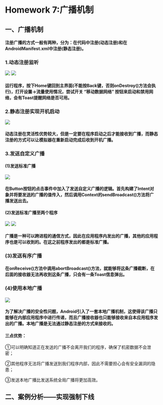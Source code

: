 # Homework 7:广播机制

## 一、广播机制

#### 	注册广播的方式一般有两种，分为：在代码中注册(动态注册)和在AndroidManifest.xml中注册(静态注册)。

### 1.动态注册监听

![](https://github.com/cwj609690575/2018118112_Android/blob/homework/Homework%206/PrintScreen/%E5%8A%A8%E6%80%81%E6%B3%A8%E5%86%8C%E7%9B%91%E5%90%AC(%E6%97%A0%E7%BD%91%E7%BB%9C%E5%8F%AF%E7%94%A8).JPG) ![](https://github.com/cwj609690575/2018118112_Android/blob/homework/Homework%206/PrintScreen/%E5%8A%A8%E6%80%81%E6%B3%A8%E5%86%8C%E7%9B%91%E5%90%AC(%E7%BD%91%E7%BB%9C%E5%8F%AF%E7%94%A8).JPG)

#### 		运行程序，按下Home键回到主界面(不能按Back键，否则onDestroy()方法会执行)，打开设置→流量使用情况，尝试开关 “移动数据网络” 按钮来启动和禁用网络，会有Toast提醒网络是否可用。

### 2.静态注册实现开机启动

![](https://github.com/cwj609690575/2018118112_Android/blob/homework/Homework%206/PrintScreen/%E9%9D%99%E6%80%81%E6%B3%A8%E5%86%8C%E5%AE%9E%E7%8E%B0%E5%BC%80%E6%9C%BA%E5%B9%BF%E6%92%AD.JPG)

#### 		动态注册在灵活性优势较大，但是一定要在程序启动之后才能接收到广播，而静态注册的方式可以让模拟器在重新启动完成后收到开机广播。

### 3.发送自定义广播

#### (1)发送标准广播

![](https://github.com/cwj609690575/2018118112_Android/blob/homework/Homework%206/PrintScreen/%E8%87%AA%E5%AE%9A%E4%B9%89%E5%B9%BF%E6%92%AD(%E6%A0%87%E5%87%86%E5%B9%BF%E6%92%AD).JPG)

#### 		在Button按钮的点击事件中加入了发送自定义广播的逻辑。首先构建了Intent对象并将要发送的广播的值传入，然后调用Context的sendBroadcast()方法将广播发送出去。

#### (2)发送标准广播至两个程序

![](https://github.com/cwj609690575/2018118112_Android/blob/homework/Homework%206/PrintScreen/%E5%8F%91%E9%80%81%E6%A0%87%E5%87%86%E5%B9%BF%E6%92%AD(1).JPG) ![](https://github.com/cwj609690575/2018118112_Android/blob/homework/Homework%206/PrintScreen/%E5%8F%91%E9%80%81%E6%A0%87%E5%87%86%E5%B9%BF%E6%92%AD(2).JPG)

#### 		广播是一种可以跨进程的通信方式，因此在应用程序内发出的广播，其他的应用程序也是可以收到的。在这之前程序发出的都是标准广播。

### (3)发送有序广播

#### 	在onReceive()方法中调用abortBroadcast()方法，就能够将这条广播截断，在后面的接收器无法再收到这条广播，只会有一条Toast信息弹出。

### (4)使用本地广播

#### 	![](https://github.com/cwj609690575/2018118112_Android/blob/homework/Homework%206/PrintScreen/%E4%BD%BF%E7%94%A8%E6%9C%AC%E5%9C%B0%E5%B9%BF%E6%92%AD.JPG)

#### 为了解决广播的安全性问题，Android引入了一套本地广播机制，这使得该广播只能够在内部应用程序中进行传递，而且广播接收器也只能够接收来自本应用程序发出的广播。本地广播是无法通过静态注册的方式来接收的。

#### 三点优势：

①可以明确知道正在发送的广播不会离开我们的程序，确保了机密数据不会泄密；

②其他程序无法将广播发送到我们程序内部，因此不需要担心会有安全漏洞的隐患；

③发送本地广播比发送系统全局广播将更加高效。

## 二、案例分析——实现强制下线
